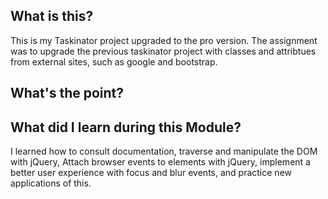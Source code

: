 ## What is this?
This is my Taskinator project upgraded to the pro version. The assignment was to upgrade the previous taskinator project with classes and attribtues from external sites, such as google and bootstrap.

## What's the point?

## What did I learn during this Module?
I learned how to consult documentation, traverse and manipulate the DOM with jQuery, Attach browser events to elements with jQuery, implement a better user experience with focus and blur events, and practice new applications of this.